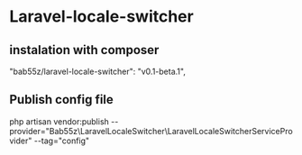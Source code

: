 # Laravel-locale-switcher

## instalation with composer
"bab55z/laravel-locale-switcher": "v0.1-beta.1",

## Publish config file
php artisan vendor:publish --provider="Bab55z\LaravelLocaleSwitcher\LaravelLocaleSwitcherServiceProvider" --tag="config"
